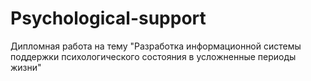 # Psychological-support
Дипломная работа на тему "Разработка информационной системы поддержки психологического состояния в усложненные периоды жизни"

